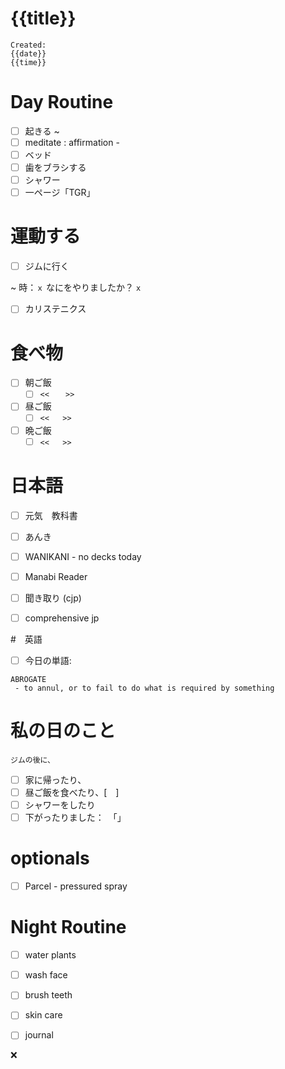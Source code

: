 # {{title}}
	Created: 
	{{date}} 
	{{time}}


      
# Day Routine

- [ ] 起きる ~
- [ ] meditate : affirmation -
- [ ] ベッド
- [ ] 歯をブラシする
- [ ] シャワー
- [ ] 一ページ「TGR」

# 運動する

- [ ] ジムに行く 

~ 時：```ｘ``` 
なにをやりましたか？ ```x```


- [ ] カリステニクス

# 食べ物

- [ ] 朝ご飯
	- [ ] ```<<　  >>```

- [ ] 昼ご飯
	- [ ] ```<<   >>```
	
- [ ] 晩ご飯
	- [ ] ```<<   >>```

# 日本語

- [ ] 元気　教科書
- [ ] あんき
- [ ] WANIKANI - no decks today
- [ ] Manabi Reader
- [ ] 聞き取り (cjp)
- [ ] comprehensive jp


#　英語
- [ ] 今日の単語:

 ``` 
 ABROGATE
  - to annul, or to fail to do what is required by something 
```



# 私の日のこと
 ```ジムの後に、```
 
- [ ] 家に帰ったり、
- [ ] 昼ご飯を食べたり、[　]
- [ ] シャワーをしたり
- [ ] 下がったりました：　「」

# optionals
- [ ] Parcel - pressured spray
 

# Night Routine
- [ ] water plants 
- [ ] wash face
- [ ] brush teeth
- [ ] skin care
- [ ] journal


❌
